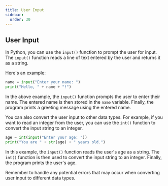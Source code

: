 ```yaml
---
title: User Input
sidebar:
  order: 30
---
```

## User Input

In Python, you can use the `input()` function to prompt the user for input. The `input()` function reads a line of text entered by the user and returns it as a string.

Here's an example:

```python
name = input("Enter your name: ")
print("Hello, " + name + "!")
```

In the above example, the `input()` function prompts the user to enter their name. The entered name is then stored in the `name` variable. Finally, the program prints a greeting message using the entered name.

You can also convert the user input to other data types. For example, if you want to read an integer from the user, you can use the `int()` function to convert the input string to an integer.

```python
age = int(input("Enter your age: "))
print("You are " + str(age) + " years old.")
```

In this example, the `input()` function reads the user's age as a string. The `int()` function is then used to convert the input string to an integer. Finally, the program prints the user's age.

Remember to handle any potential errors that may occur when converting user input to different data types.
